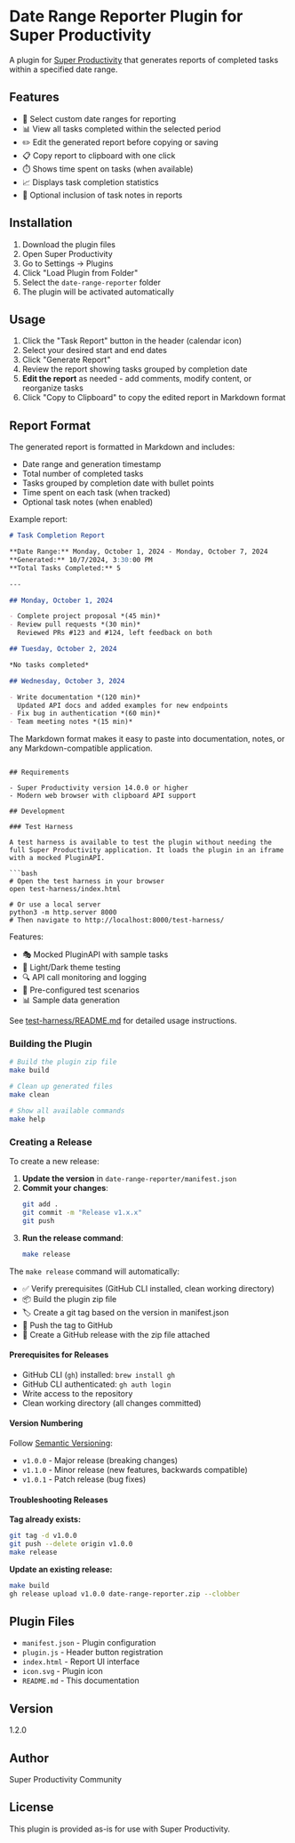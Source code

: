 # Date Range Reporter Plugin for Super Productivity

A plugin for [Super Productivity](https://super-productivity.com) that generates reports of completed tasks within a specified date range.

## Features

- 📅 Select custom date ranges for reporting
- 📊 View all tasks completed within the selected period
- ✏️ Edit the generated report before copying or saving
- 📋 Copy report to clipboard with one click
- ⏱️ Shows time spent on tasks (when available)
- 📈 Displays task completion statistics
- 📝 Optional inclusion of task notes in reports

## Installation

1. Download the plugin files
2. Open Super Productivity
3. Go to Settings → Plugins
4. Click "Load Plugin from Folder"
5. Select the `date-range-reporter` folder
6. The plugin will be activated automatically

## Usage

1. Click the "Task Report" button in the header (calendar icon)
2. Select your desired start and end dates
3. Click "Generate Report"
4. Review the report showing tasks grouped by completion date
5. **Edit the report** as needed - add comments, modify content, or reorganize tasks
6. Click "Copy to Clipboard" to copy the edited report in Markdown format

## Report Format

The generated report is formatted in Markdown and includes:
- Date range and generation timestamp
- Total number of completed tasks
- Tasks grouped by completion date with bullet points
- Time spent on each task (when tracked)
- Optional task notes (when enabled)

Example report:
```markdown
# Task Completion Report

**Date Range:** Monday, October 1, 2024 - Monday, October 7, 2024  
**Generated:** 10/7/2024, 3:30:00 PM  
**Total Tasks Completed:** 5

---

## Monday, October 1, 2024

- Complete project proposal *(45 min)*
- Review pull requests *(30 min)*
  Reviewed PRs #123 and #124, left feedback on both

## Tuesday, October 2, 2024

*No tasks completed*

## Wednesday, October 3, 2024

- Write documentation *(120 min)*
  Updated API docs and added examples for new endpoints
- Fix bug in authentication *(60 min)*
- Team meeting notes *(15 min)*
```

The Markdown format makes it easy to paste into documentation, notes, or any Markdown-compatible application.
```

## Requirements

- Super Productivity version 14.0.0 or higher
- Modern web browser with clipboard API support

## Development

### Test Harness

A test harness is available to test the plugin without needing the full Super Productivity application. It loads the plugin in an iframe with a mocked PluginAPI.

```bash
# Open the test harness in your browser
open test-harness/index.html

# Or use a local server
python3 -m http.server 8000
# Then navigate to http://localhost:8000/test-harness/
```

Features:
- 🎭 Mocked PluginAPI with sample tasks
- 🎨 Light/Dark theme testing
- 🔍 API call monitoring and logging
- 🧪 Pre-configured test scenarios
- 📊 Sample data generation

See [test-harness/README.md](test-harness/README.md) for detailed usage instructions.

### Building the Plugin

```bash
# Build the plugin zip file
make build

# Clean up generated files
make clean

# Show all available commands
make help
```

### Creating a Release

To create a new release:

1. **Update the version** in `date-range-reporter/manifest.json`
2. **Commit your changes**:
   ```bash
   git add .
   git commit -m "Release v1.x.x"
   git push
   ```
3. **Run the release command**:
   ```bash
   make release
   ```

The `make release` command will automatically:
- ✅ Verify prerequisites (GitHub CLI installed, clean working directory)
- 📦 Build the plugin zip file
- 🏷️ Create a git tag based on the version in manifest.json
- 🚀 Push the tag to GitHub
- 🎉 Create a GitHub release with the zip file attached

#### Prerequisites for Releases

- GitHub CLI (`gh`) installed: `brew install gh`
- GitHub CLI authenticated: `gh auth login`
- Write access to the repository
- Clean working directory (all changes committed)

#### Version Numbering

Follow [Semantic Versioning](https://semver.org/):
- `v1.0.0` - Major release (breaking changes)
- `v1.1.0` - Minor release (new features, backwards compatible)
- `v1.0.1` - Patch release (bug fixes)

#### Troubleshooting Releases

**Tag already exists:**
```bash
git tag -d v1.0.0
git push --delete origin v1.0.0
make release
```

**Update an existing release:**
```bash
make build
gh release upload v1.0.0 date-range-reporter.zip --clobber
```

## Plugin Files

- `manifest.json` - Plugin configuration
- `plugin.js` - Header button registration
- `index.html` - Report UI interface
- `icon.svg` - Plugin icon
- `README.md` - This documentation

## Version

1.2.0

## Author

Super Productivity Community

## License

This plugin is provided as-is for use with Super Productivity.


